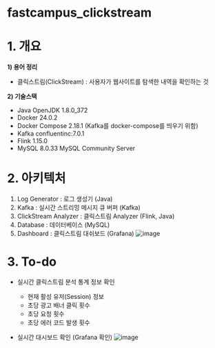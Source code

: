 # fastcampus_clickstream

# 1. 개요
**1) 용어 정리** 
 - 클릭스트림(ClickStream) : 사용자가 웹사이트를 탐색한 내역을 확인하는 것
   
**2) 기술스택**
 - Java OpenJDK 1.8.0_372
 - Docker 24.0.2 
 - Docker Compose 2.18.1 (Kafka를 docker-compose를 띄우기 위함)
 - Kafka confluentinc:7.0.1
 - Flink 1.15.0
 - MySQL 8.0.33 MySQL Community Server

  
  
# 2. 아키텍처
1) Log Generator : 로그 생성기 (Java)
2) Kafka : 실시간 스트리밍 메시지 큐 버퍼 (Kafka)
3) ClickStream Analyzer : 클릭스트림 Analyzer (Flink, Java)
4) Database : 데이터베이스 (MySQL)
5) Dashboard : 클릭스트림 대쉬보드 (Grafana) 
![image](https://github.com/KimHyungkeun/fastcampus_clickstream/assets/12759500/7abc78f9-78da-42c1-a0ad-7b61ef7b9013)

# 3. To-do
- 실시간 클릭스트림 분석 통계 정보 확인
    - 현재 활성 유저(Session) 정보
    - 초당 광고 배너 클릭 횟수
    - 초당 요청 횟수
    - 초당 에러 코드 발생 횟수
      
- 실시간 대시보드 확인 (Grafana 확인)
  ![image](https://github.com/KimHyungkeun/fastcampus_clickstream/assets/12759500/f4e531de-c5ff-45ce-a2d7-58697c559611)


